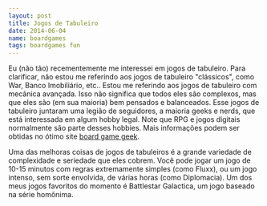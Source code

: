 ```yaml
---
layout: post
title: Jogos de Tabuleiro
date: 2014-06-04
name: boardgames
tags: boardgames fun
---
```

Eu (não tão) recementemente me interessei em jogos de tabuleiro. Para
clarificar, não estou me referindo aos jogos de tabuleiro "clássicos", como War,
Banco Imobiliário, etc.. Estou me referindo aos jogos de tabuleiro com mecânica
avançada. Isso não significa que todos eles são complexos, mas que eles são (em
sua maioria) bem pensados e balanceados.
Esse jogos de tabuleiro juntaram uma legião de seguidores, a maioria geeks e
nerds, que está interessada em algum hobby legal. Note que RPG e jogos digitais
normalmente são parte desses hobbies.
Mais informações podem ser obtidas no ótimo site [board game
geek](http://www.boardgamegeek.com).

Uma das melhoras coisas de jogos de tabuleiros é a grande variedade de
complexidade e seriedade que eles cobrem. Você pode jogar um jogo de 10-15
minutos com regras extremamente simples (como Fluxx), ou um jogo intenso, sem
sorte envolvida, de várias horas (como Diplomacia). Um dos meus jogos favoritos
do momento é Battlestar Galactica, um jogo baseado na série homônima.
